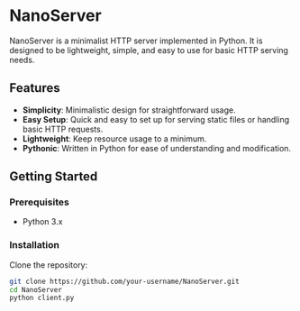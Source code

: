 # NanoServer

NanoServer is a minimalist HTTP server implemented in Python. It is designed to be lightweight, simple, and easy to use for basic HTTP serving needs.

## Features

- **Simplicity**: Minimalistic design for straightforward usage.
- **Easy Setup**: Quick and easy to set up for serving static files or handling basic HTTP requests.
- **Lightweight**: Keep resource usage to a minimum.
- **Pythonic**: Written in Python for ease of understanding and modification.

## Getting Started

### Prerequisites

- Python 3.x

### Installation

Clone the repository:

```bash
git clone https://github.com/your-username/NanoServer.git
cd NanoServer
python client.py
```
